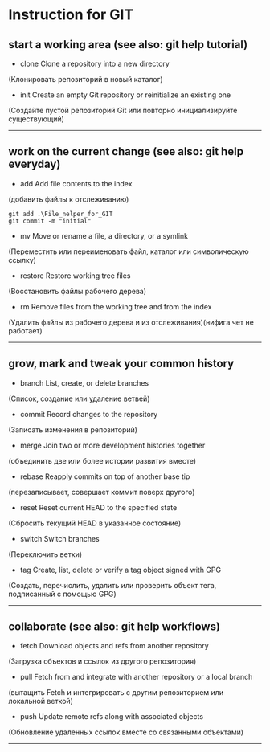 # Instruction for GIT

## start a working area (see also: git help tutorial)

* clone     Clone a repository into a new directory

(Клонировать репозиторий в новый каталог)

* init      Create an empty Git repository or reinitialize an existing one

(Создайте пустой репозиторий Git или повторно инициализируйте существующий)

---

## work on the current change (see also: git help everyday)

* add       Add file contents to the index

(добавить файлы к отслеживанию)

```
git add .\File_nelper_for_GIT
git commit -m "initial"
```

* mv        Move or rename a file, a directory, or a symlink

(Переместить или переименовать файл, каталог или символическую ссылку)

* restore   Restore working tree files

(Восстановить файлы рабочего дерева)

* rm        Remove files from the working tree and from the index

(Удалить файлы из рабочего дерева и из отслеживания)(нифига чет не работает)

---

## grow, mark and tweak your common history

* branch    List, create, or delete branches

(Список, создание или удаление ветвей)

* commit    Record changes to the repository

(Записать изменения в репозиторий)

* merge     Join two or more development histories together

(объединить две или более истории развития вместе)

* rebase    Reapply commits on top of another base tip

(перезаписывает, совершает коммит поверх другого)

* reset     Reset current HEAD to the specified state

(Сбросить текущий HEAD в указанное состояние)

* switch    Switch branches

(Переключить ветки)

* tag       Create, list, delete or verify a tag object signed with GPG

(Создать, перечислить, удалить или проверить объект тега, подписанный с помощью GPG)

---

## collaborate (see also: git help workflows)

* fetch     Download objects and refs from another repository

(Загрузка объектов и ссылок из другого репозитория)

* pull      Fetch from and integrate with another repository or a local branch

(вытащить Fetch и интегрировать с другим репозиторием или локальной веткой)

* push      Update remote refs along with associated objects

(Обновление удаленных ссылок вместе со связанными объектами)

---